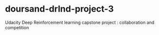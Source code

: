 # doursand-drlnd-project-3
Udacity Deep Reinforcement learning capstone project : collaboration and competition
